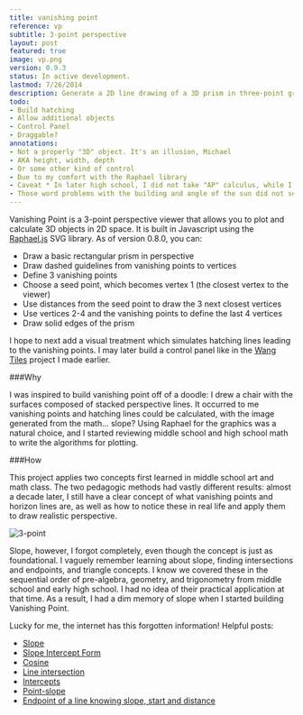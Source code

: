 ```yaml
---
title: vanishing point
reference: vp
subtitle: 3-point perspective 
layout: post
featured: true
image: vp.png
version: 0.9.3
status: In active development.
lastmod: 7/26/2014
description: Generate a 2D line drawing of a 3D prism in three-point graphical perspective. With user defined initial locations and dimensions, the program calculates a horizon line, vertices, and guide lines.
todo: 
- Build hatching
- Allow additional objects
- Control Panel
- Draggable?
annotations:
- Not a properly "3D" object. It's an illusion, Michael
- AKA height, width, depth
- Or some other kind of control
- Due to my comfort with the Raphael library
- Caveat * In later high school, I did not take "AP" calculus, while I did take "AP" studio art. This may have contributed to the disparity. However, I believe the retention differences may be useful for comparing art vs. math secondary education in the No Child Left Behind era. The difference is alarming even in a relatively privileged public school district such as the one I attended. (My example is obviously anecdotal, but I would like to explore the question in further quantitative research.)
- Those word problems with the building and angle of the sun did not seem real enough to count as practical applications.
---
```


Vanishing Point is a 3-point perspective viewer that allows you to plot and calculate 3D objects in 2D space.<sup></sup> It is built in Javascript using the [Raphael.js](http://raphaeljs.com/) SVG library. As of version 0.8.0, you can:

* Draw a basic rectangular prism in perspective
* Draw dashed guidelines from vanishing points to vertices
* Define 3 vanishing points
* Choose a seed point, which becomes vertex 1 (the closest vertex to the viewer)
* Use distances from the seed point<sup></sup> to draw the 3 next closest vertices
* Use vertices 2-4 and the vanishing points to define the last 4 vertices
* Draw solid edges of the prism

I hope to next add a visual treatment which simulates hatching lines leading to the vanishing points. I may later build a control panel<sup></sup> like in the [Wang Tiles](/projects/wang-tiles.html) project I made earlier.

###Why

I was inspired to build vanishing point off of a doodle: I drew a chair with the surfaces composed of stacked perspective lines. It occurred to me vanishing points and hatching lines could be calculated, with the image generated from the math... slope? Using Raphael for the graphics was a natural choice,<sup></sup> and I started reviewing middle school and high school math to write the algorithms for plotting.

###How

This project applies two concepts first learned in middle school art and math class. The two pedagogic methods had vastly different results:<sup></sup> almost a decade later, I still have a clear concept of what vanishing points and horizon lines are, as well as how to notice these in real life and apply them to draw realistic perspective. 

![3-point](http://upload.wikimedia.org/wikipedia/commons/thumb/f/f3/3-point_perspective_1-px-line.svg/1000px-3-point_perspective_1-px-line.svg.png)

Slope, however, I forgot completely, even though the concept is just as foundational. I vaguely remember learning about slope, finding intersections and endpoints, and triangle concepts. I know we covered these in the sequential order of pre-algebra, geometry, and trigonometry from middle school and early high school. I had no idea of their practical application at that time.<sup></sup>  As a result, I had a dim memory of slope when I started building Vanishing Point.

Lucky for me, the internet has this forgotten information! Helpful posts:

* [Slope](http://www.purplemath.com/modules/slope.htm)
* [Slope Intercept Form](http://www.purplemath.com/modules/strtlneq.htm)
* [Cosine](http://mathworld.wolfram.com/Cosine.html)
* [Line intersection](http://zonalandeducation.com/mmts/intersections/intersectionOfTwoLines1/intersectionOfTwoLines1.html)
* [Intercepts](http://www.purplemath.com/modules/intrcept.htm)
* [Point-slope](http://www.purplemath.com/modules/strtlneq2.htm)
* [Endpoint of a line knowing slope, start and distance](http://math.stackexchange.com/questions/9365/endpoint-of-a-line-knowing-slope-start-and-distance)

